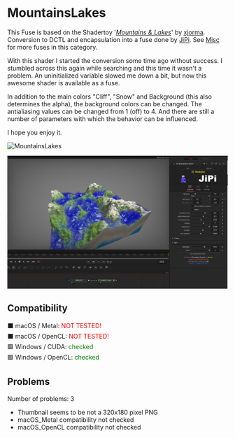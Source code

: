 # MountainsLakes

This Fuse is based on the Shadertoy '_[Mountains & Lakes](https://www.shadertoy.com/view/7tSSDD)_' by [xjorma](https://www.shadertoy.com/user/xjorma). Conversion to DCTL and encapsulation into a fuse done by [JiPi](../../Site/Profiles/JiPi.md). See [Misc](README.md) for more fuses in this category.

<!-- +++ DO NOT REMOVE THIS COMMENT +++ DO NOT ADD OR EDIT ANY TEXT BEFORE THIS LINE +++ IT WOULD BE A REALLY BAD IDEA +++ -->

With this shader I started the conversion some time ago without success. I stumbled across this again while searching and this time it wasn't a problem. An uninitialized variable slowed me down a bit, but now this awesome shader is available as a fuse.

In addition to the main colors "Cliff", "Snow" and Background (this also determines the alpha), the background colors can be changed. The antialiasing values can be changed from 1 (off) to 4. And there are still a number of parameters with which the behavior can be influenced.

I hope you enjoy it.

![MountainsLakes](https://user-images.githubusercontent.com/78935215/187472791-ae84973b-10e9-4945-8b45-2ea661b12b0a.gif)


[![Thumbnail](MountainsLakes_screenshot.png)](https://www.shadertoy.com/view/7tSSDD "View on Shadertoy.com")

<!-- +++ DO NOT REMOVE THIS COMMENT +++ DO NOT EDIT ANY TEXT THAT COMES AFTER THIS LINE +++ TRUST ME: JUST DON'T DO IT +++ -->

## Compatibility

⬛ macOS / Metal: <span style="color:red; ">NOT TESTED!</span><br />
⬛ macOS / OpenCL: <span style="color:red; ">NOT TESTED!</span><br />
🟩 Windows / CUDA: <span style="color:green; ">checked</span><br />
🟩 Windows / OpenCL: <span style="color:green; ">checked</span><br />


## Problems

Number of problems: 3

- Thumbnail seems to be not a 320x180 pixel PNG
- macOS_Metal compatibility not checked
- macOS_OpenCL compatibility not checked



